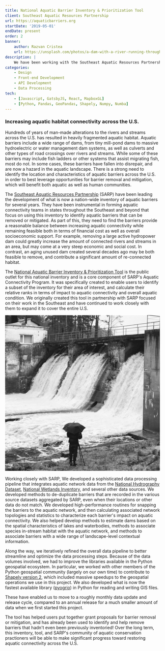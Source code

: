 ```yaml
---
title: National Aquatic Barrier Inventory & Prioritization Tool
client: Southeast Aquatic Resources Partnership
url: https://aquaticbarriers.org
startDate: '2019-05-01'
endDate: present
order: 2
banner:
    author: Razvan Cristea
    url: https://unsplash.com/photos/a-dam-with-a-river-running-through-it-qoYMSPE6FdM
description: |
    We have been working with the Southeast Aquatic Resources Partnership since 2019 to develop and expand what is now the National Aquatic Barrier Inventory & Prioritization Tool.  This tool brings together data on hundreds of thousands of dams and road-related barriers, as well as natural barriers, in order to help members of the aquatic conservation community identify potential barrier removal and mitigation projects.  The barrier inventory includes more barriers than have ever been compiled into a single dataset, which enables the tool to more accurately characterize aquatic connectivity across the U.S.
categories:
    - Design
    - Front-end Development
    - API Development
    - Data Processing
tech:
    - [Javascript, GatsbyJS, React, MapboxGL]
    - [Python, Pandas, GeoPandas, Shapely, Numpy, Numba]
---
```


<script>
    import {ImageCredit} from '$lib/components/image'
</script>

### Increasing aquatic habitat connectivity across the U.S.

Hundreds of years of man-made alterations to the rivers and streams across the
U.S. has resulted in heavily fragmented aquatic habitat. Aquatic barriers
include a wide range of dams, from tiny mill-pond dams to massive hydroelectric
or water management dam systems, as well as culverts and other types of road
crossings over rivers and streams. While some of these barriers may include fish
ladders or other systems that assist migrating fish, most do not. In some cases,
these barriers have fallen into disrepair, and are now a hazard in the aquatic
landscape. There is a strong need to identify the location and characteristics
of aquatic barriers across the U.S. in order to best leverage opportunities for
barrier removal and mitigation, which will benefit both aquatic as well as
human communities.

The [Southeast Aquatic Resources Partnership](https://southeastaquatics.net/) (SARP)
have been leading the development of what is now a nation-wide inventory of
aquatic barriers for several years. They have been instrumental in forming
aquatic connectivity teams in states throughout the Southeast and beyond that
focus on using this inventory to identify aquatic barriers that can be removed
or mitigated. As part of this, they need to find the barriers provide a
reasonable balance between increasing aquatic connectivity while remaining
feasible both in terms of financial cost as well as overall socioeconomic
support. For example, removing a large active hydropower dam could greatly
increase the amount of connected rivers and streams in an area, but may come at
a very steep economic and social cost. In contrast, an aging unused dam created
several decades ago may be both feasible to remove, and contribute a significant
amount of re-connected habitat.

The [National Aquatic Barrier Inventory & Prioritization Tool](https://aquaticbarriers.org)
is the public outlet for this national inventory and is a core component of
SARP's Aquatic Connectivity Program. It was specifically created to enable
users to identify a subset of the inventory for their area of interest, and
calculate their relative ranks in terms of impact to aquatic connectivity and
overall aquatic condition. We originally created this tool in partnership with
SARP focused on their work in the Southeast and have continued to work closely
with them to expand it to cover the entire U.S.

<div class="h-10"></div>

![Historic Dam](anton-khmelnitsky-Hc4v7w0StzE-unsplash.jpg)

<ImageCredit author="Anton Khmelnitsky" url="https://unsplash.com/photos/Hc4v7w0StzE" label="historic dam" />

<div class="h-10"></div>

Working closely with SARP, We developed a sophisticated data processing pipeline
that integrates aquatic network data from the
[National Hydrography Dataset](https://www.usgs.gov/national-hydrography/nhdplus-high-resolution),
[National Wetlands Inventory](https://www.fws.gov/program/national-wetlands-inventory),
and several other data sources. We developed methods to de-duplicate barriers
that are recorded in the various source datasets aggregated by SARP, even when
their locations or other data do not match. We developed high-performance
routines for snapping the barriers to the aquatic network, and then calculating
associated network topologies and statistics to characterize each barrier's
impact on aquatic connectivity. We also helped develop methods to estimate
dams based on the spatial characteristics of lakes and waterbodies, methods
to associate species in-stream habitat with the aquatic network, and methods
to associate barriers with a wide range of landscape-level contextual information.

Along the way, we iteratively refined the overall data pipeline to better
streamline and optimize the data processing steps. Because of the data volumes
involved, we had to improve the libraries available in the Python geospatial
ecosystem. In particular, we worked with other members of the Python geospatial
community (largely on our own time) to contribute to [Shapely version 2](https://github.com/shapely/shapely), which included massive speedups to the geospatial operations we use in
this project. We also developed what is now the fastest available library
([pyogrio](https://github.com/geopandas/pyogrio)) in Python for reading and
writing GIS files.

These have enabled us to move to a roughly monthly data update and release cycle,
compared to an annual release for a much smaller amount of data when we first
started this project.

The tool has helped users put together grant proposals for barrier removal or
mitigation, and has already been used to identify and help remove barriers that
hadn't even been previously inventoried! Over the long term, this inventory,
tool, and SARP's community of aquatic conservation practioners will be able to
make significant progress toward restoring aquatic connectivity across the U.S.
